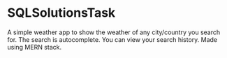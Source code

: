 # SQLSolutionsTask
A simple weather app to show the weather of any city/country you search for.
The search is autocomplete.
You can view your search history.
Made using MERN stack.
